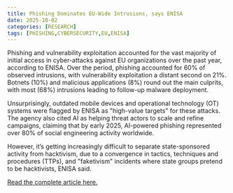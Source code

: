 ```yaml
---
title: Phishing Dominates EU-Wide Intrusions, says ENISA
date: 2025-10-02
categories: [RESEARCH]
tags: [PHISHING,CYBERSECURITY,EU,ENISA]
---
```


Phishing and vulnerability exploitation accounted for the vast majority of initial access in cyber-attacks against EU organizations over the past year, according to ENISA. Over the period, phishing accounted for 60% of observed intrusions, with vulnerability exploitation a distant second on 21%. Botnets (10%) and malicious applications (8%) round out the main culprits, with most (68%) intrusions leading to follow-up malware deployment. 

Unsurprisingly, outdated mobile devices and operational technology (OT) systems were flagged by ENISA as "high-value targets" for these attacks. The agency also cited AI as helping threat actors to scale and refine campaigns, claiming that by early 2025, AI-powered phishing represented over 80% of social engineering activity worldwide. 

However, it’s getting increasingly difficult to separate state-sponsored activity from hacktivism, due to a convergence in tactics, techniques and procedures (TTPs), and "faketivism" incidents where state groups pretend to be hacktivists, ENISA said.

[Read the complete article here.](https://www.infosecurity-magazine.com/news/phishing-dominates-euwide/) 